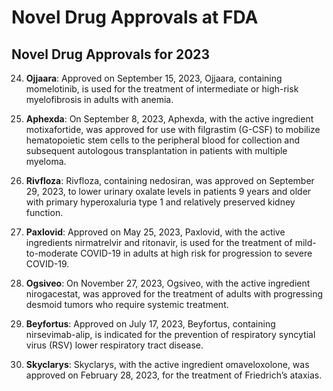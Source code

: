 # Novel Drug Approvals at FDA

## Novel Drug Approvals for 2023

24. **Ojjaara**: Approved on September 15, 2023, Ojjaara, containing momelotinib, is used for the treatment of intermediate or high-risk myelofibrosis in adults with anemia.

25. **Aphexda**: On September 8, 2023, Aphexda, with the active ingredient motixafortide, was approved for use with filgrastim (G-CSF) to mobilize hematopoietic stem cells to the peripheral blood for collection and subsequent autologous transplantation in patients with multiple myeloma.

26. **Rivfloza**: Rivfloza, containing nedosiran, was approved on September 29, 2023, to lower urinary oxalate levels in patients 9 years and older with primary hyperoxaluria type 1 and relatively preserved kidney function.

27. **Paxlovid**: Approved on May 25, 2023, Paxlovid, with the active ingredients nirmatrelvir and ritonavir, is used for the treatment of mild-to-moderate COVID-19 in adults at high risk for progression to severe COVID-19.

28. **Ogsiveo**: On November 27, 2023, Ogsiveo, with the active ingredient nirogacestat, was approved for the treatment of adults with progressing desmoid tumors who require systemic treatment.

29. **Beyfortus**: Approved on July 17, 2023, Beyfortus, containing nirsevimab-alip, is indicated for the prevention of respiratory syncytial virus (RSV) lower respiratory tract disease.

30. **Skyclarys**: Skyclarys, with the active ingredient omaveloxolone, was approved on February 28, 2023, for the treatment of Friedrich’s ataxias.
